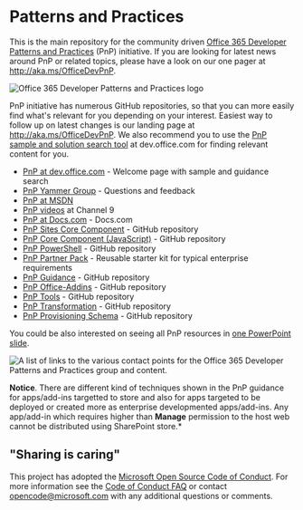 # Patterns and Practices #
This is the main repository for the community driven [Office 365 Developer Patterns and Practices](http://aka.ms/OfficeDevPnP) (PnP) initiative. If you are looking for latest news around PnP or related topics, please have a look on our one pager at http://aka.ms/OfficeDevPnP.

![Office 365 Developer Patterns and Practices logo](http://i.imgur.com/l01hhvE.png)

PnP initiative has numerous GitHub repositories, so that you can more easily find what's relevant for you depending on your interest. Easiest way to follow up on latest changes is our landing page at http://aka.ms/OfficeDevPnP. We also recommend you to use the [PnP sample and solution search tool](http://dev.office.com/patterns-and-practices-resources) at dev.office.com for finding relevant content for you.

- [PnP at dev.office.com](http://aka.ms/OfficeDevPnP) - Welcome page with sample and guidance search
- [PnP Yammer Group](http://aka.ms/OfficeDevPnPYammer) - Questions and feedback
- [PnP at MSDN](http://aka.ms/OfficeDevPnPMSDN) 
- [PnP videos](http://aka.ms/OfficeDevPnPVideos) at Channel 9
- [PnP at Docs.com](https://docs.com/OfficeDevPnP) - Docs.com
- [PnP Sites Core Component](http://aka.ms/officedevpnpsitescore) - GitHub repository 
- [PnP Core Component (JavaScript)](https://github.com/OfficeDev/PnP-JS-Core) - GitHub repository
- [PnP PowerShell](http://aka.ms/officedevpnppowershell) - GitHub repository
- [PnP Partner Pack](https://github.com/OfficeDev/PnP-partner-pack) - Reusable starter kit for typical enterprise requirements
- [PnP Guidance](http://aka.ms/OfficeDevPnPGuidance) - GitHub repository
- [PnP Office-Addins](http://aka.ms/officedevpnpofficeaddins) - GitHub repository
- [PnP Tools](https://github.com/OfficeDev/PnP-Tools) - GitHub repository
- [PnP Transformation](https://github.com/OfficeDev/PnP-Transformation) - GitHub repository
- [PnP Provisioning Schema](https://github.com/OfficeDev/PnP-provisioning-schema) - GitHub repository

You could be also interested on seeing all PnP resources in [one PowerPoint slide](https://docs.com/OfficeDevPnP/9085/office-dev-pnp-resources).

![A list of links to the various contact points for the Office 365 Developer Patterns and Practices group and content.](http://i.imgur.com/BcQEvwl.png)

**Notice**. There are different kind of techniques shown in the PnP guidance for apps/add-ins targetted to store and also for apps targeted to be deployed or created more as enterprise developmented apps/add-ins. Any app/add-in which requires higher than **Manage** permission to the host web cannot be distributed using SharePoint store.*

## "Sharing is caring" ##

This project has adopted the [Microsoft Open Source Code of Conduct](https://opensource.microsoft.com/codeofconduct/). For more information see the [Code of Conduct FAQ](https://opensource.microsoft.com/codeofconduct/faq/) or contact [opencode@microsoft.com](mailto:opencode@microsoft.com) with any additional questions or comments.
